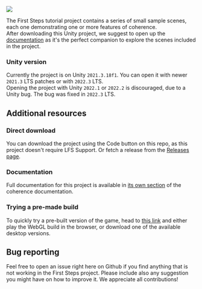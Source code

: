![](https://imgur.com/Z4grkow.jpg)

The First Steps tutorial project contains a series of small sample scenes, each one demonstrating one or more features of coherence.  
After downloading this Unity project, we suggest to open up the [documentation](https://docs.coherence.io/learning-coherence/first-steps-tutorial) as it's the perfect companion to explore the scenes included in the project.

### Unity version
Currently the project is on Unity `2021.3.18f1`. You can open it with newer `2021.3` LTS patches or with `2022.3` LTS.  
Opening the project with Unity `2022.1` or `2022.2` is discouraged, due to a Unity bug. The bug was fixed in `2022.3` LTS.

## Additional resources

### Direct download
You can download the project using the Code button on this repo, as this project doesn't require LFS Support. Or fetch a release from the [Releases page](https://github.com/coherence/first-steps-tutorial/releases).

### Documentation
Full documentation for this project is available in [its own section](https://docs.coherence.io/learning-coherence/first-steps-tutorial) of the coherence documentation.

### Trying a pre-made build
To quickly try a pre-built version of the game, head to [this link](https://coherence.io/games/coherence/first-steps-tutorial) and either play the WebGL build in the browser, or download one of the available desktop versions.

## Bug reporting
Feel free to open an issue right here on Github if you find anything that is not working in the First Steps project. Please include also any suggestion you might have on how to improve it. We appreciate all contributions!
